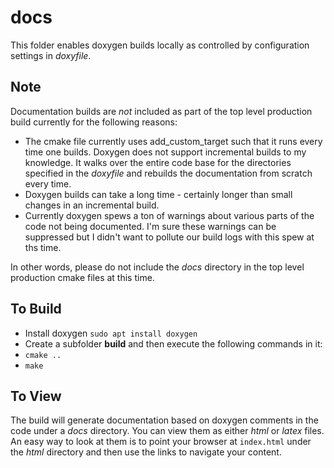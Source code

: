 # docs
This folder enables doxygen builds locally as controlled by configuration settings in *doxyfile*.

## Note

Documentation builds are *not* included as part of the top level production build currently for the following reasons:

* The cmake file currently uses add_custom_target such that it runs every time one builds.  Doxygen does not support incremental builds to my knowledge.  It walks over the entire code base for the directories specified in the *doxyfile* and rebuilds the documentation from scratch every time.
* Doxygen builds can take a long time - certainly longer than small changes in an incremental build.
* Currently doxygen spews a ton of warnings about various parts of the code not being documented.  I'm sure these warnings can be suppressed but I didn't want to pollute our build logs with this spew at ths time.

In other words, please do not include the _docs_ directory in the top level production cmake files at this time.

## To Build

* Install doxygen ```sudo apt install doxygen```
* Create a subfolder **build** and then execute the following commands in it:
* ```cmake ..```
* ```make```

## To View

The build will generate documentation based on doxygen comments in the code under a *docs* directory.  You can view them as either *html* or *latex* files.  An easy way to look at them is to point your browser at ```index.html``` under the *html* directory and then use the links to navigate your content.
